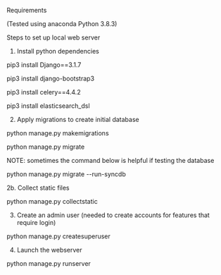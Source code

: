 Requirements

(Tested using anaconda Python 3.8.3)

Steps to set up local web server
1. Install python  dependencies

  pip3 install Django==3.1.7

  pip3 install django-bootstrap3

  pip3 install celery==4.4.2

  pip3 install elasticsearch_dsl

2. Apply migrations to create initial database

  python manage.py makemigrations

  python manage.py migrate

NOTE: sometimes the command below is helpful if testing the database

  python manage.py migrate --run-syncdb

2b. Collect static files

  python manage.py collectstatic

3. Create an admin user (needed to create accounts for features that require login)

  python manage.py createsuperuser

4. Launch the webserver

  python manage.py runserver



